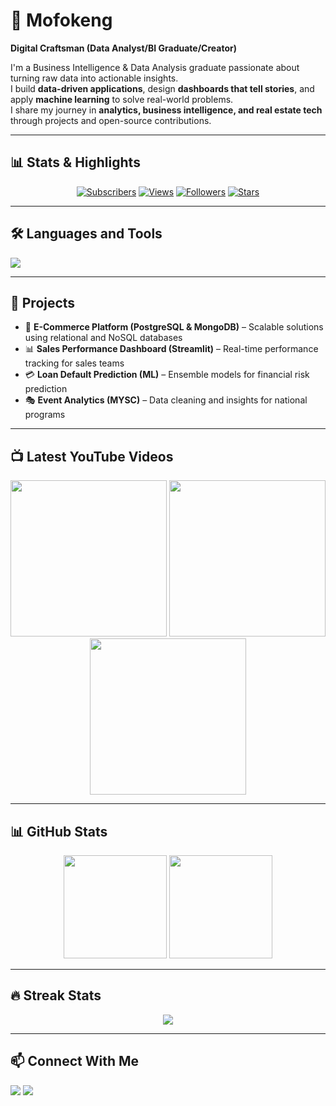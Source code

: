 # 👋 Mofokeng  

**Digital Craftsman (Data Analyst/BI Graduate/Creator)**  

I'm a Business Intelligence & Data Analysis graduate passionate about turning raw data into actionable insights.  
I build **data-driven applications**, design **dashboards that tell stories**, and apply **machine learning** to solve real-world problems.  
I share my journey in **analytics, business intelligence, and real estate tech** through projects and open-source contributions.  

---

## 📊 Stats & Highlights  
<p align="center">
  <a href="#"><img alt="Subscribers" src="https://img.shields.io/badge/Subscribers-600%2B-red?style=for-the-badge&logo=youtube"/></a>
  <a href="#"><img alt="Views" src="https://img.shields.io/badge/Views-10K%2B-yellow?style=for-the-badge&logo=github"/></a>
  <a href="#"><img alt="Followers" src="https://img.shields.io/badge/Followers-100%2B-blue?style=for-the-badge&logo=github"/></a>
  <a href="#"><img alt="Stars" src="https://img.shields.io/badge/Stars-50%2B-brightgreen?style=for-the-badge&logo=github"/></a>
</p>  

---

## 🛠️ Languages and Tools  
<p>
  <img src="https://skillicons.dev/icons?i=python,r,postgres,mongodb,powerbi,git,github,vscode,html,css,js" />
</p>  

---

## 📌 Projects  
- 🛒 **E-Commerce Platform (PostgreSQL & MongoDB)** – Scalable solutions using relational and NoSQL databases  
- 📊 **Sales Performance Dashboard (Streamlit)** – Real-time performance tracking for sales teams  
- 💳 **Loan Default Prediction (ML)** – Ensemble models for financial risk prediction  
- 🎭 **Event Analytics (MYSC)** – Data cleaning and insights for national programs  

---

## 📺 Latest YouTube Videos  
<!-- Replace with your YouTube video embeds or thumbnails -->
<p align="center">
  <a href="#"><img src="https://img.youtube.com/vi/VIDEO-ID1/0.jpg" width="250"/></a>
  <a href="#"><img src="https://img.youtube.com/vi/VIDEO-ID2/0.jpg" width="250"/></a>
  <a href="#"><img src="https://img.youtube.com/vi/VIDEO-ID3/0.jpg" width="250"/></a>
</p>  

---

## 📊 GitHub Stats  
<p align="center">
  <img src="https://github-readme-stats.vercel.app/api?username=YOUR-USERNAME&show_icons=true&theme=radical" height="165"/>
  <img src="https://github-readme-stats.vercel.app/api/top-langs/?username=YOUR-USERNAME&layout=compact&theme=radical" height="165"/>
</p>  

---

## 🔥 Streak Stats  
<p align="center">
  <img src="https://github-readme-streak-stats.herokuapp.com/?user=YOUR-USERNAME&theme=radical" />
</p>  

---

## 📫 Connect With Me  
<p>
  <a href="https://linkedin.com/in/YOUR-LINKEDIN"><img src="https://img.shields.io/badge/LinkedIn-blue?style=for-the-badge&logo=linkedin" /></a>
  <a href="mailto:YOUR-EMAIL"><img src="https://img.shields.io/badge/Email-D14836?style=for-the-badge&logo=gmail&logoColor=white" /></a>
</p>  

